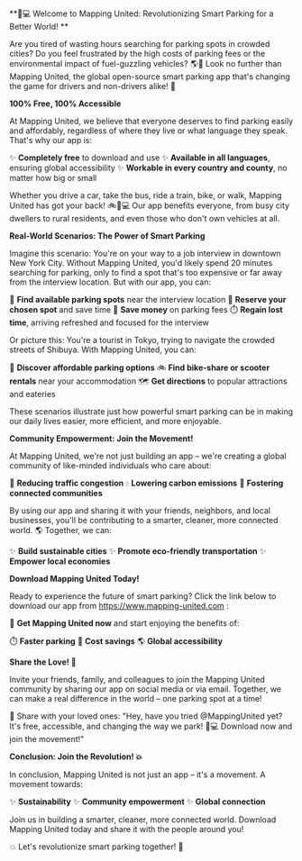 **🚗💻 Welcome to Mapping United: Revolutionizing Smart Parking for a Better World! **

Are you tired of wasting hours searching for parking spots in crowded cities? Do you feel frustrated by the high costs of parking fees or the environmental impact of fuel-guzzling vehicles? 🌎💨 Look no further than Mapping United, the global open-source smart parking app that's changing the game for drivers and non-drivers alike! 🚀

**100% Free, 100% Accessible**

At Mapping United, we believe that everyone deserves to find parking easily and affordably, regardless of where they live or what language they speak. That's why our app is:

✨ **Completely free** to download and use
✨ **Available in all languages**, ensuring global accessibility
✨ **Workable in every country and county**, no matter how big or small

Whether you drive a car, take the bus, ride a train, bike, or walk, Mapping United has got your back! 🚲🚌💻 Our app benefits everyone, from busy city dwellers to rural residents, and even those who don't own vehicles at all.

**Real-World Scenarios: The Power of Smart Parking**

Imagine this scenario: You're on your way to a job interview in downtown New York City. Without Mapping United, you'd likely spend 20 minutes searching for parking, only to find a spot that's too expensive or far away from the interview location. But with our app, you can:

📍 **Find available parking spots** near the interview location
🚗 **Reserve your chosen spot** and save time
💸 **Save money** on parking fees
⏱️ **Regain lost time**, arriving refreshed and focused for the interview

Or picture this: You're a tourist in Tokyo, trying to navigate the crowded streets of Shibuya. With Mapping United, you can:

📍 **Discover affordable parking options**
🚲 **Find bike-share or scooter rentals** near your accommodation
🗺️ **Get directions** to popular attractions and eateries

These scenarios illustrate just how powerful smart parking can be in making our daily lives easier, more efficient, and more enjoyable.

**Community Empowerment: Join the Movement!**

At Mapping United, we're not just building an app – we're creating a global community of like-minded individuals who care about:

💚 **Reducing traffic congestion**
💧 **Lowering carbon emissions**
🌟 **Fostering connected communities**

By using our app and sharing it with your friends, neighbors, and local businesses, you'll be contributing to a smarter, cleaner, more connected world. 🌎 Together, we can:

✨ **Build sustainable cities**
✨ **Promote eco-friendly transportation**
✨ **Empower local economies**

**Download Mapping United Today!**

Ready to experience the future of smart parking? Click the link below to download our app from https://www.mapping-united.com :

📲 **Get Mapping United now** and start enjoying the benefits of:

⏱️ **Faster parking**
💸 **Cost savings**
🌎 **Global accessibility**

**Share the Love! 🤩**

Invite your friends, family, and colleagues to join the Mapping United community by sharing our app on social media or via email. Together, we can make a real difference in the world – one parking spot at a time!

📱 Share with your loved ones: "Hey, have you tried @MappingUnited yet? It's free, accessible, and changing the way we park! 🚗💻 Download now and join the movement!"

**Conclusion: Join the Revolution! 💥**

In conclusion, Mapping United is not just an app – it's a movement. A movement towards:

✨ **Sustainability**
✨ **Community empowerment**
✨ **Global connection**

Join us in building a smarter, cleaner, more connected world. Download Mapping United today and share it with the people around you!

💥 Let's revolutionize smart parking together! 🚀